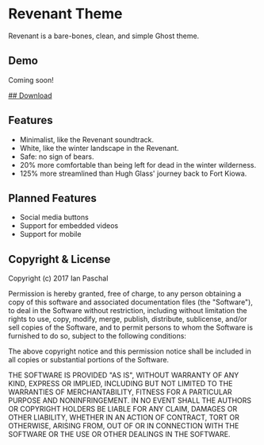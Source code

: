# Revenant Theme
Revenant is a bare-bones, clean, and simple Ghost theme.



## Demo
Coming soon!

[## Download](https://github.com/ianpaschal/revenant/releases)

## Features
- Minimalist, like the Revenant soundtrack.
- White, like the winter landscape in the Revenant.
- Safe: no sign of bears.
- 20% more comfortable than being left for dead in the winter wilderness.
- 125% more streamlined than Hugh Glass' journey back to Fort Kiowa.

## Planned Features
- Social media buttons
- Support for embedded videos
- Support for mobile

## Copyright & License

Copyright (c) 2017 Ian Paschal

Permission is hereby granted, free of charge, to any person obtaining a copy of this software and associated documentation files (the "Software"), to deal in the Software without restriction, including without limitation the rights to use, copy, modify, merge, publish, distribute, sublicense, and/or sell copies of the Software, and to permit persons to whom the Software is furnished to do so, subject to the following conditions:

The above copyright notice and this permission notice shall be included in all copies or substantial portions of the Software.

THE SOFTWARE IS PROVIDED "AS IS", WITHOUT WARRANTY OF ANY KIND, EXPRESS OR IMPLIED, INCLUDING BUT NOT LIMITED TO THE WARRANTIES OF MERCHANTABILITY, FITNESS FOR A PARTICULAR PURPOSE AND NONINFRINGEMENT. IN NO EVENT SHALL THE AUTHORS OR COPYRIGHT HOLDERS BE LIABLE FOR ANY CLAIM, DAMAGES OR OTHER LIABILITY, WHETHER IN AN ACTION OF CONTRACT, TORT OR OTHERWISE, ARISING FROM, OUT OF OR IN CONNECTION WITH THE SOFTWARE OR THE USE OR OTHER DEALINGS IN THE SOFTWARE.
